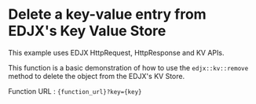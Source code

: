 <!--
title: .'Delete a key-value entry from EDJX's Key Value Store'
description: 'An example that deletes a key-value entry from EDJX's Key Value Store'
platform: EDJX
language: C++
-->

# Delete a key-value entry from EDJX's Key Value Store

This example uses EDJX HttpRequest, HttpResponse and KV APIs.

This function is a basic demonstration of how to use the `edjx::kv::remove` method to delete the object from the EDJX's KV Store.

Function URL : `{function_url}?key={key}`
